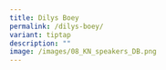 ```yaml
---
title: Dilys Boey
permalink: /dilys-boey/
variant: tiptap
description: ""
image: /images/08_KN_speakers_DB.png
---
```

